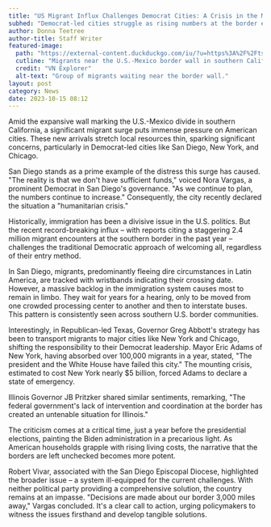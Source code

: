 ```yaml
---
title: "US Migrant Influx Challenges Democrat Cities: A Crisis in the Making"
subhed: "Democrat-led cities struggle as rising numbers at the border exacerbate local resources."
author: Donna Teetree
author-title: Staff Writer
featured-image: 
  path: "https://external-content.duckduckgo.com/iu/?u=https%3A%2F%2Ftse2.mm.bing.net%2Fth%3Fid%3DOIF.CFetrJ4IERIH89vhwNFFYA%26pid%3DApi&f=1&ipt=a47d9770f9743167c0646cbb95a9feea6d5d5dd9f76b2679dd096237a1e68d3d&ipo=images"
  cutline: "Migrants near the U.S.-Mexico border wall in southern California."
  credit: "VN Explorer"
  alt-text: "Group of migrants waiting near the border wall."
layout: post
category: News
date: 2023-10-15 08:12
---
```


Amid the expansive wall marking the U.S.-Mexico divide in southern California, a significant migrant surge puts immense pressure on American cities. These new arrivals stretch local resources thin, sparking significant concerns, particularly in Democrat-led cities like San Diego, New York, and Chicago.

San Diego stands as a prime example of the distress this surge has caused. "The reality is that we don't have sufficient funds," voiced Nora Vargas, a prominent Democrat in San Diego's governance. "As we continue to plan, the numbers continue to increase." Consequently, the city recently declared the situation a "humanitarian crisis."

Historically, immigration has been a divisive issue in the U.S. politics. But the recent record-breaking influx – with reports citing a staggering 2.4 million migrant encounters at the southern border in the past year – challenges the traditional Democratic approach of welcoming all, regardless of their entry method.

In San Diego, migrants, predominantly fleeing dire circumstances in Latin America, are tracked with wristbands indicating their crossing date. However, a massive backlog in the immigration system causes most to remain in limbo. They wait for years for a hearing, only to be moved from one crowded processing center to another and then to interstate buses. This pattern is consistently seen across southern U.S. border communities.

Interestingly, in Republican-led Texas, Governor Greg Abbott's strategy has been to transport migrants to major cities like New York and Chicago, shifting the responsibility to their Democrat leadership. Mayor Eric Adams of New York, having absorbed over 100,000 migrants in a year, stated, "The president and the White House have failed this city." The mounting crisis, estimated to cost New York nearly $5 billion, forced Adams to declare a state of emergency.

Illinois Governor JB Pritzker shared similar sentiments, remarking, "The federal government's lack of intervention and coordination at the border has created an untenable situation for Illinois."

The criticism comes at a critical time, just a year before the presidential elections, painting the Biden administration in a precarious light. As American households grapple with rising living costs, the narrative that the borders are left unchecked becomes more potent.

Robert Vivar, associated with the San Diego Episcopal Diocese, highlighted the broader issue – a system ill-equipped for the current challenges. With neither political party providing a comprehensive solution, the country remains at an impasse. "Decisions are made about our border 3,000 miles away," Vargas concluded. It's a clear call to action, urging policymakers to witness the issues firsthand and develop tangible solutions.
